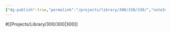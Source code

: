 ```yaml
---
{"dg-publish":true,"permalink":"/projects/library/300/330/330/","noteIcon":"0","created":"2024-02-21T12:22:46.612+09:00","updated":"2024-02-21T12:30:14.322+09:00"}
---
```


#[[Projects/Library/300/300\|300]]

